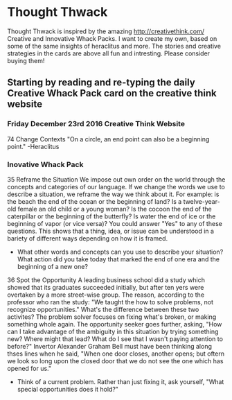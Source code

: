 # Thought Thwack

Thought Thwack is inspired by the amazing http://creativethink.com/ Creative and Innovative Whack Packs.
I want to create my own, based on some of the same insights of heraclitus and more.
The stories and creative strategies in the cards are above all fun and intresting. Please consider buying them!

## Starting by reading and re-typing the daily Creative Whack Pack card on the creative think website

### Friday December 23rd 2016 Creative Think Website
74 Change Contexts "On a circle, an end point can also be a beginning point." -Heraclitus
### Inovative Whack Pack
35 Reframe the Situation
  We impose out own order on the world through the concepts and categories of our language. If we change the words we use to describe a situation, we reframe the way we think about it. For example: is the beach the end of the ocean or the beginning of land? Is a twelve-year-old female an old child or a young woman? Is the cocoon the end of the caterpillar or the beginning of the butterfly? Is water the end of ice or the beginning of vapor (or vice versa)? You could answer "Yes" to any of these questions. This shows that a thing, idea, or issue can be understood in a bariety of different ways depending on how it is framed.

* What other words and concepts can you use to describe your situation? What action did you take today that marked the end of one era and the beginning of a new one?

36 Spot the Opportunity
  A leading business school did a study which showed that its graduates succeeded initially, but after ten yers were overtaken by a more street-wise group. The reason, according to the professor who ran the study: "We taught the how to solve problems, not recognize opportunities." What's the difference between these two activites? The problem solver focuses on fixing what's broken, or making something whole again. The opportunity seeker goes further, asking, "How can I take advantage of the ambiguity in this situation by trying something new? Where might that lead? What do I see that I wasn't paying attention to before?" Invertor Alexander Graham Bell must have been thinking along thses lines when he said, "When one door closes, another opens; but oftern we look so long upon the closed door that we do not see the one which has opened for us."

* Think of a current problem. Rather than just fixing it, ask yourself, "What special opportunities does it hold?"
